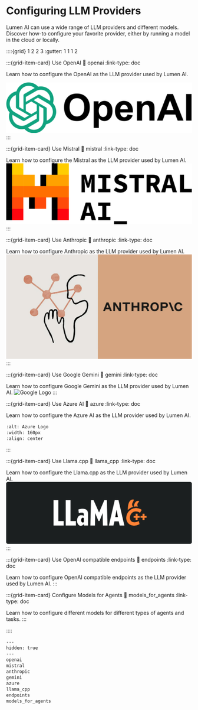 # Configuring LLM Providers

Lumen AI can use a wide range of LLM providers and different models. Discover how-to configure your favorite provider, either by running a model in the cloud or locally.

::::{grid} 1 2 2 3
:gutter: 1 1 1 2

:::{grid-item-card} Use OpenAI
:link: openai
:link-type: doc

Learn how to configure the OpenAI as the LLM provider used by Lumen AI.

![OpenAI Logo](../../../_static/logos/openai.png)
:::

:::{grid-item-card} Use Mistral
:link: mistral
:link-type: doc

Learn how to configure the Mistral as the LLM provider used by Lumen AI.
![Mistral Logo](../../../_static/logos/mistral.png)
:::

:::{grid-item-card} Use Anthropic
:link: anthropic
:link-type: doc

Learn how to configure Anthropic as the LLM provider used by Lumen AI.
![Anthropic Logo](../../../_static/logos/anthropic.png)
:::

:::{grid-item-card} Use Google Gemini
:link: gemini
:link-type: doc

Learn how to configure Google Gemini as the LLM provider used by Lumen AI.
![Google Logo](../../../_static/logos/google.png)
:::

:::{grid-item-card} Use Azure AI
:link: azure
:link-type: doc

Learn how to configure the Azure AI as the LLM provider used by Lumen AI.

```{image} ../../../_static/logos/azure.png
:alt: Azure Logo
:width: 160px
:align: center
```
:::

:::{grid-item-card} Use Llama.cpp
:link: llama_cpp
:link-type: doc

Learn how to configure the Llama.cpp as the LLM provider used by Lumen AI.
![Lllama.cpp Logo](../../../_static/logos/llama_cpp.png)
:::

:::{grid-item-card} Use OpenAI compatible endpoints
:link: endpoints
:link-type: doc

Learn how to configure OpenAI compatible endpoints as the LLM provider used by Lumen AI.
:::

:::{grid-item-card} Configure Models for Agents
:link: models_for_agents
:link-type: doc

Learn how to configure different models for different types of agents and tasks.
:::

::::

```{toctree}
---
hidden: true
---
openai
mistral
anthropic
gemini
azure
llama_cpp
endpoints
models_for_agents
```
